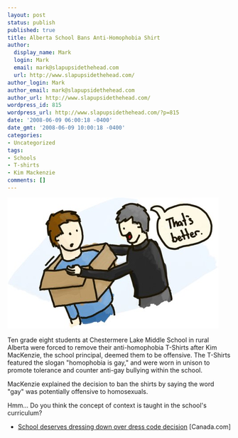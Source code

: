 ```yaml
---
layout: post
status: publish
published: true
title: Alberta School Bans Anti-Homophobia Shirt
author:
  display_name: Mark
  login: Mark
  email: mark@slapupsidethehead.com
  url: http://www.slapupsidethehead.com/
author_login: Mark
author_email: mark@slapupsidethehead.com
author_url: http://www.slapupsidethehead.com/
wordpress_id: 815
wordpress_url: http://www.slapupsidethehead.com/?p=815
date: '2008-06-09 06:00:18 -0400'
date_gmt: '2008-06-09 10:00:18 -0400'
categories:
- Uncategorized
tags:
- Schools
- T-shirts
- Kim Mackenzie
comments: []
---
```

![New Dress Code](/wp-content/media/2008/06/new-dress-code.jpg "It's less offensive, but the cut is a little boxy.")

Ten grade eight students at Chestermere Lake Middle School in rural Alberta were forced to remove their anti-homophobia T-Shirts after Kim MacKenzie, the school principal, deemed them to be offensive. The T-Shirts featured the slogan "homophobia is gay," and were worn in unison to promote tolerance and counter anti-gay bullying within the school.

MacKenzie explained the decision to ban the shirts by saying the word "gay" was potentially offensive to homosexuals.

Hmm... Do you think the concept of context is taught in the school's curriculum?

- [School deserves dressing down over dress code decision](http://www.canada.com/calgaryherald/news/business/story.html?id=1c579076-29d8-428e-93d3-b57158e67175&p=1) [Canada.com]
